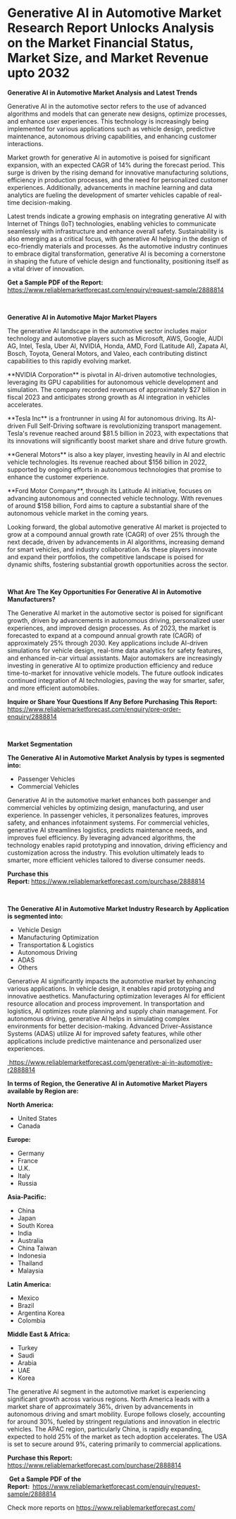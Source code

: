 <p><h1>Generative AI in Automotive Market Research Report Unlocks Analysis on the Market Financial Status, Market Size, and Market Revenue upto 2032</h1></p><p><strong>Generative AI in Automotive Market Analysis and Latest Trends</strong></p>
<p><p>Generative AI in the automotive sector refers to the use of advanced algorithms and models that can generate new designs, optimize processes, and enhance user experiences. This technology is increasingly being implemented for various applications such as vehicle design, predictive maintenance, autonomous driving capabilities, and enhancing customer interactions. </p><p>Market growth for generative AI in automotive is poised for significant expansion, with an expected CAGR of 14% during the forecast period. This surge is driven by the rising demand for innovative manufacturing solutions, efficiency in production processes, and the need for personalized customer experiences. Additionally, advancements in machine learning and data analytics are fueling the development of smarter vehicles capable of real-time decision-making.</p><p>Latest trends indicate a growing emphasis on integrating generative AI with Internet of Things (IoT) technologies, enabling vehicles to communicate seamlessly with infrastructure and enhance overall safety. Sustainability is also emerging as a critical focus, with generative AI helping in the design of eco-friendly materials and processes. As the automotive industry continues to embrace digital transformation, generative AI is becoming a cornerstone in shaping the future of vehicle design and functionality, positioning itself as a vital driver of innovation.</p></p>
<p><strong>Get a Sample PDF of the Report:&nbsp;</strong> <a href="https://www.reliablemarketforecast.com/enquiry/request-sample/2888814?utm_campaign=3299&utm_medium=2&utm_source=Github&utm_content=ia&utm_term=14032025&utm_id=generative-ai-in-automotive">https://www.reliablemarketforecast.com/enquiry/request-sample/2888814</a></p>
<p>&nbsp;</p>
<p><strong>Generative AI in Automotive Major Market Players</strong></p>
<p><p>The generative AI landscape in the automotive sector includes major technology and automotive players such as Microsoft, AWS, Google, AUDI AG, Intel, Tesla, Uber AI, NVIDIA, Honda, AMD, Ford (Latitude AI), Zapata AI, Bosch, Toyota, General Motors, and Valeo, each contributing distinct capabilities to this rapidly evolving market.</p><p>**NVIDIA Corporation** is pivotal in AI-driven automotive technologies, leveraging its GPU capabilities for autonomous vehicle development and simulation. The company recorded revenues of approximately $27 billion in fiscal 2023 and anticipates strong growth as AI integration in vehicles accelerates.</p><p>**Tesla Inc** is a frontrunner in using AI for autonomous driving. Its AI-driven Full Self-Driving software is revolutionizing transport management. Tesla's revenue reached around $81.5 billion in 2023, with expectations that its innovations will significantly boost market share and drive future growth.</p><p>**General Motors** is also a key player, investing heavily in AI and electric vehicle technologies. Its revenue reached about $156 billion in 2022, supported by ongoing efforts in autonomous technologies that promise to enhance the customer experience.</p><p>**Ford Motor Company**, through its Latitude AI initiative, focuses on advancing autonomous and connected vehicle technology. With revenues of around $158 billion, Ford aims to capture a substantial share of the autonomous vehicle market in the coming years.</p><p>Looking forward, the global automotive generative AI market is projected to grow at a compound annual growth rate (CAGR) of over 25% through the next decade, driven by advancements in AI algorithms, increasing demand for smart vehicles, and industry collaboration. As these players innovate and expand their portfolios, the competitive landscape is poised for dynamic shifts, fostering substantial growth opportunities across the sector.</p></p>
<p>&nbsp;</p>
<p><strong>What Are The Key Opportunities For Generative AI in Automotive Manufacturers?</strong></p>
<p><p>The Generative AI market in the automotive sector is poised for significant growth, driven by advancements in autonomous driving, personalized user experiences, and improved design processes. As of 2023, the market is forecasted to expand at a compound annual growth rate (CAGR) of approximately 25% through 2030. Key applications include AI-driven simulations for vehicle design, real-time data analytics for safety features, and enhanced in-car virtual assistants. Major automakers are increasingly investing in generative AI to optimize production efficiency and reduce time-to-market for innovative vehicle models. The future outlook indicates continued integration of AI technologies, paving the way for smarter, safer, and more efficient automobiles.</p></p>
<p><strong>Inquire or Share Your Questions If Any Before Purchasing This Report:</strong> <a href="https://www.reliablemarketforecast.com/enquiry/pre-order-enquiry/2888814?utm_campaign=3299&utm_medium=2&utm_source=Github&utm_content=ia&utm_term=14032025&utm_id=generative-ai-in-automotive">https://www.reliablemarketforecast.com/enquiry/pre-order-enquiry/2888814</a></p>
<p>&nbsp;</p>
<p><strong>Market Segmentation</strong></p>
<p><strong>The Generative AI in Automotive Market Analysis by types is segmented into:</strong></p>
<p><ul><li>Passenger Vehicles</li><li>Commercial Vehicles</li></ul></p>
<p><p>Generative AI in the automotive market enhances both passenger and commercial vehicles by optimizing design, manufacturing, and user experience. In passenger vehicles, it personalizes features, improves safety, and enhances infotainment systems. For commercial vehicles, generative AI streamlines logistics, predicts maintenance needs, and improves fuel efficiency. By leveraging advanced algorithms, the technology enables rapid prototyping and innovation, driving efficiency and customization across the industry. This evolution ultimately leads to smarter, more efficient vehicles tailored to diverse consumer needs.</p></p>
<p><strong>Purchase this Report:&nbsp;</strong><a href="https://www.reliablemarketforecast.com/purchase/2888814?utm_campaign=3299&utm_medium=2&utm_source=Github&utm_content=ia&utm_term=14032025&utm_id=generative-ai-in-automotive">https://www.reliablemarketforecast.com/purchase/2888814</a></p>
<p>&nbsp;</p>
<p><strong>The Generative AI in Automotive Market Industry Research by Application is segmented into:</strong></p>
<p><ul><li>Vehicle Design</li><li>Manufacturing Optimization</li><li>Transportation & Logistics</li><li>Autonomous Driving</li><li>ADAS</li><li>Others</li></ul></p>
<p><p>Generative AI significantly impacts the automotive market by enhancing various applications. In vehicle design, it enables rapid prototyping and innovative aesthetics. Manufacturing optimization leverages AI for efficient resource allocation and process improvement. In transportation and logistics, AI optimizes route planning and supply chain management. For autonomous driving, generative AI helps in simulating complex environments for better decision-making. Advanced Driver-Assistance Systems (ADAS) utilize AI for improved safety features, while other applications include predictive maintenance and personalized user experiences.</p></p>
<p><a href="https://www.reliablemarketforecast.com/generative-ai-in-automotive-r2888814?utm_campaign=3299&utm_medium=2&utm_source=Github&utm_content=ia&utm_term=14032025&utm_id=generative-ai-in-automotive">&nbsp;https://www.reliablemarketforecast.com/generative-ai-in-automotive-r2888814</a></p>
<p><strong>In terms of Region, the Generative AI in Automotive Market Players available by Region are:</strong></p>
<p>
    <p> <strong> North America: </strong>
        <ul>
            <li>United States</li>
            <li>Canada</li>
        </ul>
        </p> 
    <p> <strong> Europe: </strong>
        <ul>
            <li>Germany</li>
            <li>France</li>
            <li>U.K.</li>
            <li>Italy</li>
            <li>Russia</li>
        </ul>
        </p> 
    <p> <strong> Asia-Pacific: </strong>
        <ul>
            <li>China</li>
            <li>Japan</li>
            <li>South Korea</li>
            <li>India</li>
            <li>Australia</li>
            <li>China Taiwan</li>
            <li>Indonesia</li>
            <li>Thailand</li>
            <li>Malaysia</li>
        </ul>
        </p> 
    <p> <strong> Latin America: </strong>
        <ul>
            <li>Mexico</li>
            <li>Brazil</li>
            <li>Argentina Korea</li>
            <li>Colombia</li>
        </ul>
        </p> 
    <p> <strong> Middle East & Africa: </strong>
        <ul>
            <li>Turkey</li>
            <li>Saudi</li>
            <li>Arabia</li>
            <li>UAE</li>
            <li>Korea</li>
        </ul>
    </p>
    </p>
<p><p>The generative AI segment in the automotive market is experiencing significant growth across various regions. North America leads with a market share of approximately 36%, driven by advancements in autonomous driving and smart mobility. Europe follows closely, accounting for around 30%, fueled by stringent regulations and innovation in electric vehicles. The APAC region, particularly China, is rapidly expanding, expected to hold 25% of the market as tech adoption accelerates. The USA is set to secure around 9%, catering primarily to commercial applications.</p></p>
<p><strong>Purchase this Report: </strong><a href="https://www.reliablemarketforecast.com/purchase/2888814?utm_campaign=3299&utm_medium=2&utm_source=Github&utm_content=ia&utm_term=14032025&utm_id=generative-ai-in-automotive">https://www.reliablemarketforecast.com/purchase/2888814</a></p>
<p>&nbsp;<strong>Get a Sample PDF of the Report:&nbsp;&nbsp;</strong><a href="https://www.reliablemarketforecast.com/enquiry/request-sample/2888814?utm_campaign=3299&utm_medium=2&utm_source=Github&utm_content=ia&utm_term=14032025&utm_id=generative-ai-in-automotive">https://www.reliablemarketforecast.com/enquiry/request-sample/2888814</a></p>
<p><strong></strong></p>
<p>Check more reports on <a href="https://www.reliablemarketforecast.com/?utm_campaign=3299&utm_medium=2&utm_source=Github&utm_content=ia&utm_term=14032025&utm_id=generative-ai-in-automotive">https://www.reliablemarketforecast.com/</a></p>